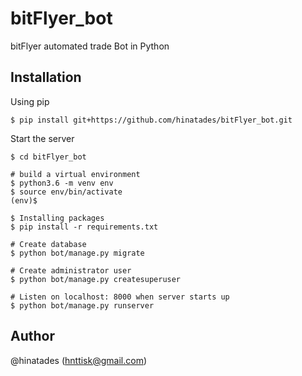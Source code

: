 # bitFlyer\_bot

bitFlyer automated trade Bot in Python

## Installation

Using pip

```text
$ pip install git+https://github.com/hinatades/bitFlyer_bot.git
```

Start the server

```text
$ cd bitFlyer_bot

# build a virtual environment
$ python3.6 -m venv env
$ source env/bin/activate
(env)$

$ Installing packages
$ pip install -r requirements.txt

# Create database
$ python bot/manage.py migrate

# Create administrator user
$ python bot/manage.py createsuperuser

# Listen on localhost: 8000 when server starts up
$ python bot/manage.py runserver
```

## Author

@hinatades \([hnttisk@gmail.com](mailto:hnttisk@gmail.com)\)


